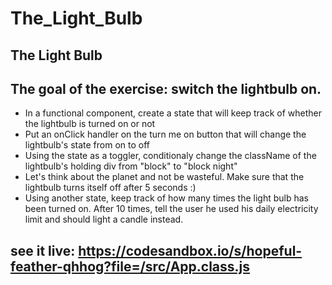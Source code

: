 # The_Light_Bulb

## The Light Bulb

## The goal of the exercise: switch the lightbulb on.

   * In a functional component, create a state that will keep track of whether the lightbulb is turned on or not
   * Put an onClick handler on the turn me on button that will change the lightbulb's state from on to off
   * Using the state as a toggler, conditionaly change the className of the lightbulb's holding div from "block" to "block night"
   * Let's think about the planet and not be wasteful. Make sure that the lightbulb turns itself off after 5 seconds :)
   * Using another state, keep track of how many times the light bulb has been turned on. After 10 times, tell the user he used his daily electricity limit and should light a candle instead.

## see it live: https://codesandbox.io/s/hopeful-feather-qhhog?file=/src/App.class.js
